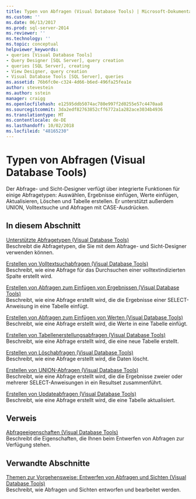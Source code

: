 ```yaml
---
title: Typen von Abfragen (Visual Database Tools) | Microsoft-Dokumentation
ms.custom: ''
ms.date: 06/13/2017
ms.prod: sql-server-2014
ms.reviewer: ''
ms.technology: ''
ms.topic: conceptual
helpviewer_keywords:
- queries [Visual Database Tools]
- Query Designer [SQL Server], query creation
- queries [SQL Server], creating
- View Designer, query creation
- Visual Database Tools [SQL Server], queries
ms.assetid: 76b6fc0e-c324-4d66-b6ed-496fa25fea1e
author: stevestein
ms.author: sstein
manager: craigg
ms.openlocfilehash: e12595ddb5074ac780e997f2d0255e57c4470aa8
ms.sourcegitcommit: 3da2edf82763852cff6772a1a282ace3034b4936
ms.translationtype: MT
ms.contentlocale: de-DE
ms.lasthandoff: 10/02/2018
ms.locfileid: "48165230"
---
```

# <a name="types-of-queries-visual-database-tools"></a>Typen von Abfragen (Visual Database Tools)
  Der Abfrage- und Sicht-Designer verfügt über integrierte Funktionen für einige Abfragetypen: Auswählen, Ergebnisse einfügen, Werte einfügen, Aktualisieren, Löschen und Tabelle erstellen. Er unterstützt außerdem UNION, Volltextsuche und Abfragen mit CASE-Ausdrücken.  
  
## <a name="in-this-section"></a>In diesem Abschnitt  
 [Unterstützte Abfragetypen &#40;Visual Database Tools&#41;](visual-database-tools.md)  
 Beschreibt die Abfragetypen, die Sie mit dem Abfrage- und Sicht-Designer verwenden können.  
  
 [Erstellen von Volltextsuchabfragen &#40;Visual Database Tools&#41;](create-full-text-search-queries-visual-database-tools.md)  
 Beschreibt, wie eine Abfrage für das Durchsuchen einer volltextindizierten Spalte erstellt wird.  
  
 [Erstellen von Abfragen zum Einfügen von Ergebnissen &#40;Visual Database Tools&#41;](create-insert-results-queries-visual-database-tools.md)  
 Beschreibt, wie eine Abfrage erstellt wird, die die Ergebnisse einer SELECT-Anweisung in eine Tabelle einfügt.  
  
 [Erstellen von Abfragen zum Einfügen von Werten &#40;Visual Database Tools&#41;](create-insert-values-queries-visual-database-tools.md)  
 Beschreibt, wie eine Abfrage erstellt wird, die Werte in eine Tabelle einfügt.  
  
 [Erstellen von Tabellenerstellungsabfragen &#40;Visual Database Tools&#41;](create-make-table-queries-visual-database-tools.md)  
 Beschreibt, wie eine Abfrage erstellt wird, die eine neue Tabelle erstellt.  
  
 [Erstellen von Löschabfragen &#40;Visual Database Tools&#41;](delete-queries-visual-database-tools.md)  
 Beschreibt, wie eine Abfrage erstellt wird, die Daten löscht.  
  
 [Erstellen von UNION-Abfragen &#40;Visual Database Tools&#41;](create-union-queries-visual-database-tools.md)  
 Beschreibt, wie eine Abfrage erstellt wird, die die Ergebnisse zweier oder mehrerer SELECT-Anweisungen in ein Resultset zusammenführt.  
  
 [Erstellen von Updateabfragen &#40;Visual Database Tools&#41;](create-update-queries-visual-database-tools.md)  
 Beschreibt, wie eine Abfrage erstellt wird, die eine Tabelle aktualisiert.  
  
## <a name="reference"></a>Verweis  
 [Abfrageeigenschaften &#40;Visual Database Tools&#41;](query-properties-visual-database-tools.md)  
 Beschreibt die Eigenschaften, die Ihnen beim Entwerfen von Abfragen zur Verfügung stehen.  
  
## <a name="related-sections"></a>Verwandte Abschnitte  
 [Themen zur Vorgehensweise: Entwerfen von Abfragen und Sichten &#40;Visual Database Tools&#41;](design-queries-and-views-how-to-topics-visual-database-tools.md)  
 Beschreibt, wie Abfragen und Sichten entworfen und bearbeitet werden.  
  
  
